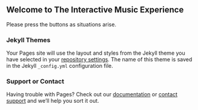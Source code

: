 ## Welcome to The Interactive Music Experience

Please press the buttons as situations arise.



### Jekyll Themes

Your Pages site will use the layout and styles from the Jekyll theme you have selected in your [repository settings](https://github.com/Montificus11/Cold-2/settings). The name of this theme is saved in the Jekyll `_config.yml` configuration file.

### Support or Contact

Having trouble with Pages? Check out our [documentation](https://help.github.com/categories/github-pages-basics/) or [contact support](https://github.com/contact) and we’ll help you sort it out.
